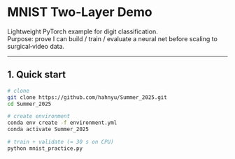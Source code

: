 # MNIST Two‑Layer Demo

Lightweight PyTorch example for digit classification.  
Purpose: prove I can build / train / evaluate a neural net before scaling to surgical‑video data.

---

## 1. Quick start

```bash
# clone
git clone https://github.com/hahnyu/Summer_2025.git
cd Summer_2025

# create environment
conda env create -f environment.yml
conda activate Summer_2025

# train + validate (≈ 30 s on CPU)
python mnist_practice.py
